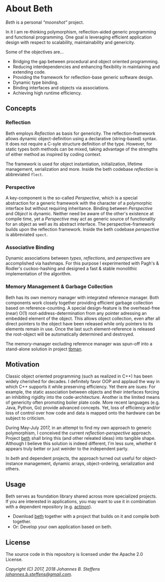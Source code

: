 # About Beth

*Beth* is a personal *"moonshot"* project.

In it I am re-thinking polymorphism, reflection-aided generic programming and functional programming. One goal is leveraging efficient application design with respect to scalability, maintainability and genericity.

Some of the objectives are...
   * Bridging the gap between procedural and object oriented programming.
   * Reducing interdependencies and enhancing flexibility in maintaining and extending code.
   * Providing the framework for reflection-base generic software design.
   * Dynamic type binding.
   * Binding interfaces and objects via associations.
   * Achieving high runtime efficiency.

## Concepts

### Reflection
Beth employs *Reflection* as basis for genericity. The reflection-framework allows dynamic object-definition using a declarative (string-based) syntax. It does not require a C-syle structure definition of the type. However, for static types both methods can be mixed, taking advantage of the strengths of either method as inspired by coding context.

The framework is used for object instantiation, initialization, lifetime management, serialization and more. Inside the beth codebase *reflection* is abbreviated `flect`.

### Perspective
A key-component is the so-called *Perspective*, which is a special abstraction for a generic framework with the character of a polymorphic interface but without requiring inheritance. Binding between *Perspective* and *Object* is dynamic. Neither need be aware of the other's existence at compile time, yet a *Perspective* may act as generic source of functionality for an object as well as its abstract interface. The perspective-framework builds upon the reflection framework. Inside the beth codebase *perspective* is abbreviated `spect`.

### Associative Binding
Dynamic associations between *types*, *reflections*, and *perspectives* are accomplished via hashmaps. For this purpose I experimented with Pagh's & Rodler's cuckoo-hashing and designed a fast & stable monolithic implementation of the algorithm.

### Memory Management & Garbage Collection
Beth has its own memory manager with integrated reference manager. Both components work closely together providing efficient garbage collection based on reference-counting. A special design-feature is the overhead-free (near) O(1) root-address-determination from any pointer adressing an embedded element of the object. This allows object collection, even after all direct pointers to the object have been released while only pointers to its elements remain in use. Once the last such element-reference is released the root-object will be automatically determined and destroyed.

The memory-manager excluding reference manager was spun-off into a stand-alone solution in project [tbman](https://github.com/johsteffens/tbman).

## Motivation
Classic object oriented programming (such as realized in C++) has been widely cherished for decades. I definitely favor OOP and applaud the way in which C++ supports it while preserving efficiency. Yet there are isues: For example, the static association between objects and their interfaces forcing an inhibiting rigidity into the code-architecture. Another is the limited means of genericity often promoting boiler plate code. More recent languages (e.g. Java, Python, Go) provide advanced concepts. Yet, loss of efficiency and/or loss of control over how code and data is mapped onto the hardware can be subject to criticism.

During May-July 2017, in an attempt to find my own approach to generic polymorphism, I conceived the current *reflection-perspective* approach. Project [beth](https://github.com/johsteffens/beth) shall bring this (and other releated ideas) into tangible shape. Although I believe this solution is indeed different, I'm less sure, whether it appears truly better or just weirder to the independent party.

In *beth* and dependent projects, the approach turned out useful for object-instance management, dynamic arrays, object-ordering, serialization and others.

## Usage
Beth serves as foundation library shared across more specialized projects. If you are interested in applications, you may want to use it in combination with a dependent repository (e.g. [actinon](https://github.com/johsteffens/actinon)). 

   * Download [beth](https://github.com/johsteffens/beth) together with a project that builds on it and compile both together.
   * Or: Develop your own application based on beth.

## License

The source code in this repository is licensed under the Apache 2.0 License. 

*Copyright (C) 2017, 2018 Johannes B. Steffens johannes.b.steffens@gmail.com.*

